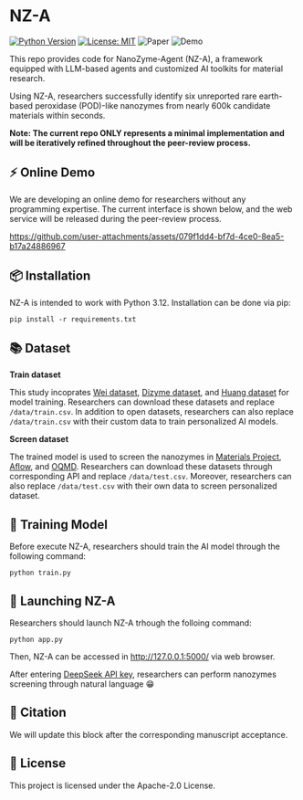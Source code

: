 # NZ-A

[![Python Version](https://img.shields.io/badge/python-3.12-orange)](https://www.python.org/)
[![License: MIT](https://img.shields.io/badge/License-Apache--2.0-blue)](https://opensource.org/licenses/Apache-2.0)
![Paper](https://img.shields.io/badge/Paper-green)
![Demo](https://img.shields.io/badge/Demo-red)

This repo provides code for NanoZyme-Agent (NZ-A), a framework equipped with LLM-based agents and customized AI toolkits for material research. 

Using NZ-A, researchers successfully identify six unreported rare earth-based peroxidase (POD)-like nanozymes from nearly 600k candidate materials within seconds. 

**Note: The current repo ONLY represents a minimal implementation and will be iteratively refined throughout the peer-review process.**

## :zap: Online Demo

We are developing an ​​online demo​​ for researchers ​​without any programming expertise​​. The current interface is shown below, and the ​​web service​​ will be released during the peer-review process.

https://github.com/user-attachments/assets/079f1dd4-bf7d-4ce0-8ea5-b17a24886967

## :package: Installation

NZ-A is intended to work with Python 3.12. Installation can be done via pip:

```
pip install -r requirements.txt
```

## :books: Dataset

**Train dataset**

This study incoprates [Wei dataset](http://nanozymes.net), [Dizyme dataset](https://dizyme.aicidlab.itmo.ru/), and [Huang dataset](https://advanced.onlinelibrary.wiley.com/doi/10.1002/adma.202201736) for model training. Researchers can download these datasets and replace `/data/train.csv`. In addition to open datasets, researchers can also replace `/data/train.csv` with their custom data to train personalized AI models.

**Screen dataset**

The trained model is used to screen the nanozymes in [Materials Project](https://next-gen.materialsproject.org/), [Aflow](https://aflowlib.org/), and [OQMD](https://oqmd.org/). Researchers can download these datasets through corresponding API and replace `/data/test.csv`. Moreover, researchers can also replace `/data/test.csv` with their own data to screen personalized dataset.

## :robot: Training Model
Before execute NZ-A, researchers should train the AI model through the following command:

```
python train.py
```

## :rocket: Launching NZ-A
Researchers should launch NZ-A trhough the folloing command:
```
python app.py
```
Then, NZ-A can be accessed in http://127.0.0.1:5000/ via web browser.

After entering [DeepSeek API key](https://api-docs.deepseek.com/), researchers can perform nanozymes screening through natural language :grin:

## :scroll: Citation
We will update this block after the corresponding manuscript acceptance. 

## :bookmark: License
This project is licensed under the Apache-2.0 License.
